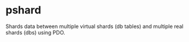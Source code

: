 pshard
======

Shards data between multiple virtual shards (db tables) and multiple real shards (dbs) using PDO.
